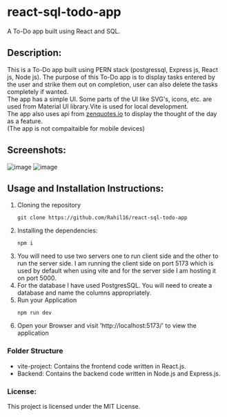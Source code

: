 # react-sql-todo-app
A To-Do app built using React and SQL.

## Description:
This is a To-Do app built using PERN stack (postgressql, Express js, React js, Node js). The purpose of this To-Do app is to display tasks entered by the user and strike them out on completion, user can also delete the tasks completely if wanted. <br>
The app has a simple UI. Some parts of the UI like SVG's, icons, etc. are used from Material UI library.Vite is used for local development. <br>
The app also uses api from <a href="https://zenquotes.io/">zenquotes.io</a> to display the thought of the day as a feature. <br>
(The app is not compaitaible for mobile devices)

## Screenshots:
![image](https://github.com/Rahil16/react-sql-todo-app/assets/57716269/b4ecd1c9-f104-4946-8f31-1c506a92a835) 
![image](https://github.com/Rahil16/react-sql-todo-app/assets/57716269/e272bf8b-9fe0-4c90-afc1-47ff22f035bc)

## Usage and Installation Instructions:

<ol>
	<li> Cloning the repository<br>
		
	git clone https://github.com/Rahil16/react-sql-todo-app
	 
</li>
<li>
	Installing the dependencies:

	npm i
 
</li>
<li>
	You will need to use two servers one to run client side and the other to run the server side. I am running the client side on port 5173 which is used by default when using vite and for the server side I am hosting it on port 5000.
</li>
<li>
	For the database I have used PostgresSQL. You will need to create a database and name the columns appropriately.
</li>
<li>
	Run your Application

 	npm run dev
</li>
<li>
	Open your Browser and visit 'http://localhost:5173/' to view the application
</li>
</ol>

### Folder Structure
<ul>
	<li>
		vite-project: Contains the frontend code written in React.js.
	</li>
	<li>
		Backend: Contains the backend code written in Node.js and Express.js.
	</li>
</ul>

### License:
This project is licensed under the MIT License.
